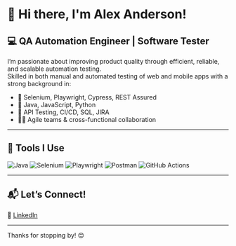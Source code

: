 # 👋 Hi there, I'm Alex Anderson!

## 💻 QA Automation Engineer | Software Tester

I’m passionate about improving product quality through efficient, reliable, and scalable automation testing.  
Skilled in both manual and automated testing of web and mobile apps with a strong background in:

- 🧪 Selenium, Playwright, Cypress, REST Assured
- 🧰 Java, JavaScript, Python
- 🧠 API Testing, CI/CD, SQL, JIRA
- 🧑‍💻 Agile teams & cross-functional collaboration

---

## 🔧 Tools I Use
![Java](https://img.shields.io/badge/Java-007396?style=flat&logo=java)
![Selenium](https://img.shields.io/badge/Selenium-43B02A?style=flat&logo=selenium)
![Playwright](https://img.shields.io/badge/Playwright-2D2D2D?style=flat)
![Postman](https://img.shields.io/badge/Postman-FF6C37?style=flat&logo=postman)
![GitHub Actions](https://img.shields.io/badge/GitHub_Actions-2088FF?style=flat&logo=github-actions)

---

## 📬 Let’s Connect!
🔗 [LinkedIn](https://www.linkedin.com/in/alex-resume)

---

Thanks for stopping by! 😊
